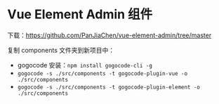 # Vue Element Admin 组件

下载：https://github.com/PanJiaChen/vue-element-admin/tree/master

复制 components 文件夹到新项目中：

- gogocode 安装：`npm install gogocode-cli -g`
- `gogocode -s ./src/components -t gogocode-plugin-vue -o ./src/components`
- `gogocode -s ./src/components -t gogocode-plugin-element -o ./src/components`




